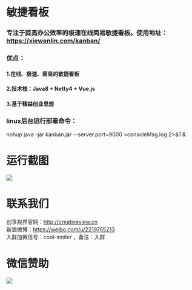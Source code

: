 # 敏捷看板
### 专注于提高办公效率的极速在线简易敏捷看板。使用地址：https://xiewenlin.com/kanban/ <br>
### 优点：<br>
#### 1.在线、极速、简易的敏捷看板<br>
#### 2.技术栈：Java8 + Netty4 + Vue.js<br>
#### 3.基于精益创业思想<br>
### linux后台运行部署命令：<br>

nohup java -jar kanban.jar --server.port=9000 >consoleMsg.log 2>&1 & <br>

# 运行截图
![](https://cdn.nlark.com/yuque/0/2019/png/195205/1561706378451-d42b87f7-01be-450c-9dd0-d4dbc95b32df.png)

# 联系我们
创享视界官网：http://creativeview.cn<br>
新浪微博：https://weibo.com/u/2219755213<br>
入群加微信号：cool-smiler ，备注：入群<br>

# 微信赞助
![](https://cdn.nlark.com/yuque/0/2019/jpeg/195205/1561700740387-2fc811e5-60a7-4077-94c0-b0f70c07c6a6.jpeg?x-oss-process=image/resize,w_288)
